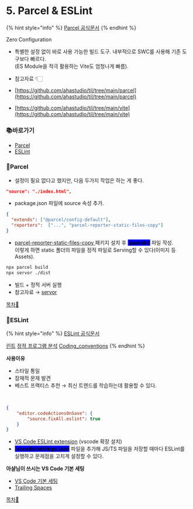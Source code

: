 # 5. Parcel & ESLint

{% hint style="info" %}
[Parcel 공식문서](https://parceljs.org/)
{% endhint %}

Zero Configuration
- 특별한 설정 없이 바로 사용 가능한 빌드 도구. 내부적으로 SWC를 사용해 기존 도구보다 빠르다.\
    (ES Module을 적극 활용하는 Vite도 엄청나게 빠름).

- 참고자료 👇🏻
- [https://github.com/ahastudio/til/tree/main/parcel](https://github.com/ahastudio/til/tree/main/parcel)
- [https://github.com/ahastudio/til/tree/main/vite](https://github.com/ahastudio/til/tree/main/vite)

### 📚바로가기

- [Parcel](5.-parcel-and-eslint.md#parcel)
- [ESLint](5.-parcel-and-eslint.md#eslint)

### 📍Parcel

- 설정이 필요 없다고 했지만, 다음 두가지 작업은 하는 게 좋다.

```json
"source": "./index.html",
```

- package.json 파일에 source 속성 추가.<br>

```json
{
  "extends": ["@parcel/config-default"],
  "reporters":  ["...", "parcel-reporter-static-files-copy"]
}
```

- [parcel-reporter-static-files-copy ](https://github.com/elwin013/parcel-reporter-static-files-copy) 패키지 설치 후 <mark style="background-color:blue;">**.parcelrc**</mark>  파일 작성.\
    이렇게 하면 static 폴더의 파일을 정적 파일로 Serving할 수 있다(이미지 등 Assets). 

```bash
npx parcel build
npx servor ./dist
```
- 빌드 + 정적 서버 실행
- 참고자료 → [servor](https://github.com/lukejacksonn/servor)

[목차🔺](5.-parcel-and-eslint#undefined)

### 📍ESLint

{% hint style="info" %}
[ESLint 공식문서](https://eslint.org/)

[린트](https://ko.wikipedia.org/wiki/린트_(소프트웨어))
[정적 프로그램 분석](https://ko.wikipedia.org/wiki/정적_프로그램_분석)
[Coding_conventions](https://en.wikipedia.org/wiki/Coding_conventions)
{% endhint %}

**사용이유**
- 스타일 통일
- 잠재적 문제 발견
- 베스트 프랙티스 추천 → 최신 트렌드를 학습하는데 활용할 수 있다.

<br>

```json
{
    "editor.codeActionsOnSave": {
        "source.fixAll.eslint": true
    }
}
```

- [VS Code ESLint extension](https://marketplace.visualstudio.com/items?itemName=dbaeumer.vscode-eslint) (vscode 확장 설치)
- <mark style="background-color:blue;">**.vscode/settings.json**</mark> 파일을 추가해 JS/TS 파일을 저장할 때마다 ESLint를 실행하고 문제점을 고치게 설정할 수 있다.

**아샬님이 쓰시는 VS Code 기본 세팅**
- [VS Code 기본 세팅](https://github.com/ahastudio/CodingLife/blob/main/20211008/react/.vscode/settings.json)
- [Trailing Spaces](https://marketplace.visualstudio.com/items?itemName=shardulm94.trailing-spaces)

[목차🔺](5.-parcel-and-eslint#undefined)
